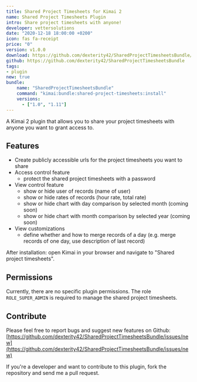 ```yaml
---
title: Shared Project Timesheets for Kimai 2
name: Shared Project Timesheets Plugin
intro: Share project timesheets with anyone!
developer: vettersolutions
date: "2020-12-18 18:00:00 +0200"
icon: fas fa-receipt
price: "0"
version: v1.0.0
download: https://github.com/dexterity42/SharedProjectTimesheetsBundle/archive/master.zip
github: https://github.com/dexterity42/SharedProjectTimesheetsBundle
tags:
- plugin
new: true
bundle:
    name: "SharedProjectTimesheetsBundle"
    command: "kimai:bundle:shared-project-timesheets:install"
    versions: 
      - ["1.0", "1.11"]
---
```


A Kimai 2 plugin that allows you to share your project timesheets with anyone you want to grant access to.

## Features

- Create publicly accessible urls for the project timesheets you want to share
- Access control feature
  - protect the shared project timesheets with a password
- View control feature
  - show or hide user of records (name of user)
  - show or hide rates of records (hour rate, total rate)
  - show or hide chart with day comparison by selected month (coming soon)
  - show or hide chart with month comparison by selected year (coming soon)
- View customizations
  - define whether and how to merge records of a day (e.g. merge records of one day, use description of last record)


After installation: open Kimai in your browser and navigate to "Shared project timesheets".

## Permissions

Currently, there are no specific plugin permissions. The role `ROLE_SUPER_ADMIN` is required to manage the shared project timesheets.

## Contribute

Please feel free to report bugs and suggest new features on Github: 
[https://github.com/dexterity42/SharedProjectTimesheetsBundle/issues/new](https://github.com/dexterity42/SharedProjectTimesheetsBundle/issues/new)

If you're a developer and want to contribute to this plugin, fork the repository and send me a pull request.
